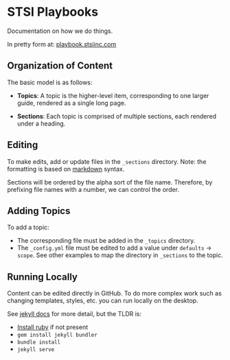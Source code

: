 # STSI Playbooks

Documentation on how we do things.

In pretty form at: [playbook.stsiinc.com](http://playbook.stsiinc.com/) 

## Organization of Content

The basic model is as follows:

* __Topics__: A topic is the higher-level item, corresponding to one larger guide, rendered as a single long page.

* __Sections__: Each topic is comprised of multiple sections, each rendered under a heading.

## Editing

To make edits, add or update files in the `_sections` directory. Note: the formatting is based on [markdown](https://github.com/adam-p/markdown-here/wiki/Markdown-Cheatsheet) syntax. 

Sections will be ordered by the alpha sort of the file name. Therefore, by prefixing file names with a number, we can control the order.

## Adding Topics

To add a topic:

* The corresponding file must be added in the `_topics` directory. 
* The `_config.yml` file must be edited to add a value under `defaults` -> `scope`. See other examples to map the directory in `_sections` to the topic.

## Running Locally

Content can be edited directly in GitHub. To do more complex work such as changing templates, styles, etc. you can run locally on the desktop.

See [jekyll docs](https://jekyllrb.com/) for more detail, but the TLDR is:

* [Install ruby](https://www.ruby-lang.org/en/documentation/installation/) if not present
* `gem install jekyll bundler`
* `bundle install`
* `jekyll serve`
